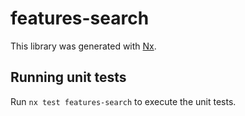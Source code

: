 # features-search

This library was generated with [Nx](https://nx.dev).

## Running unit tests

Run `nx test features-search` to execute the unit tests.
